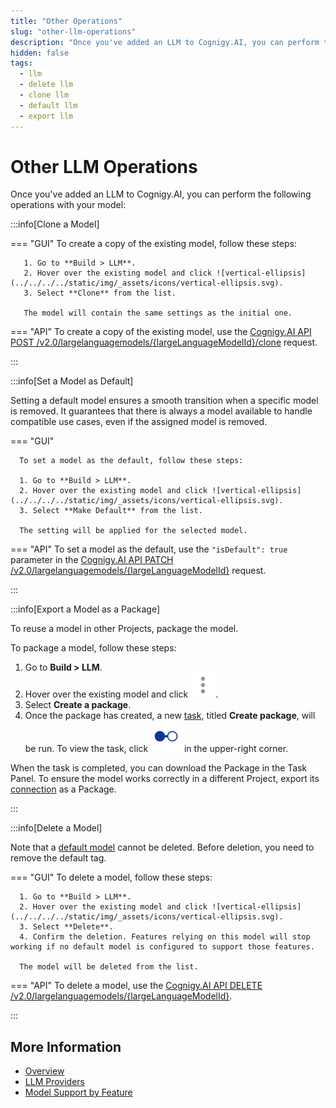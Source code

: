 ```yaml
---
title: "Other Operations"
slug: "other-llm-operations"
description: "Once you've added an LLM to Cognigy.AI, you can perform the following operations with your model: clone, set as default, export, or delete. "
hidden: false
tags:
  - llm
  - delete llm
  - clone llm
  - default llm
  - export llm
---
```


# Other LLM Operations

Once you've added an LLM to Cognigy.AI, you can perform the following operations with your model:

:::info[Clone a Model]

  === "GUI"
       To create a copy of the existing model, follow these steps:

       1. Go to **Build > LLM**.
       2. Hover over the existing model and click ![vertical-ellipsis](../../../../static/img/_assets/icons/vertical-ellipsis.svg).
       3. Select **Clone** from the list.

       The model will contain the same settings as the initial one.

  === "API"
       To create a copy of the existing model, use the [Cognigy.AI API POST /v2.0/largelanguagemodels/{largeLanguageModelId}/clone](https://api-trial.cognigy.ai/openapi#post-/v2.0/largelanguagemodels/-largeLanguageModelId-/clone) request.

:::


:::info[Set a Model as Default]

  Setting a default model ensures a smooth transition when a specific model is removed. It guarantees that there is always a model available to handle compatible use cases, even if the assigned model is removed.

  === "GUI"

      To set a model as the default, follow these steps:

      1. Go to **Build > LLM**.
      2. Hover over the existing model and click ![vertical-ellipsis](../../../../static/img/_assets/icons/vertical-ellipsis.svg).
      3. Select **Make Default** from the list.

      The setting will be applied for the selected model.

  === "API"
      To set a model as the default, use the `"isDefault": true` parameter in the [Cognigy.AI API PATCH /v2.0/largelanguagemodels/{largeLanguageModelId}](https://api-trial.cognigy.ai/openapi#patch-/v2.0/largelanguagemodels/-largeLanguageModelId-) request. 

:::


:::info[Export a Model as a Package]

  To reuse a model in other Projects, package the model.

  To package a model, follow these steps:

  1. Go to **Build > LLM**.
  2. Hover over the existing model and click ![vertical-ellipsis](../../../../static/img/_assets/icons/vertical-ellipsis.svg).
  3. Select **Create a package**.
  4. Once the package has created, a new [task](../../build/projects.md#tasks), titled **Create package**, will be run. To view the task, click ![task-menu](../../../../static/img/_assets/icons/task-menu.svg) in the upper-right corner.

  When the task is completed, you can download the Package in the Task Panel.
  To ensure the model works correctly in a different Project, export its [connection](../../build/connections.md) as a Package.

:::


:::info[Delete a Model]

  Note that a [default model](#set-a-model-as-default) cannot be deleted. Before deletion, you need to remove the default tag.

  === "GUI"
      To delete a model, follow these steps:

      1. Go to **Build > LLM**.
      2. Hover over the existing model and click ![vertical-ellipsis](../../../../static/img/_assets/icons/vertical-ellipsis.svg).
      3. Select **Delete**.
      4. Confirm the deletion. Features relying on this model will stop working if no default model is configured to support those features.

      The model will be deleted from the list.
  === "API"
      To delete a model, use the [Cognigy.AI API DELETE /v2.0/largelanguagemodels/{largeLanguageModelId}](https://api-trial.cognigy.ai/openapi#delete-/v2.0/largelanguagemodels/-largeLanguageModelId-).

:::


## More Information

- [Overview](overview.md)
- [LLM Providers](providers/all-providers.md)
- [Model Support by Feature](model-support-by-feature.md)
